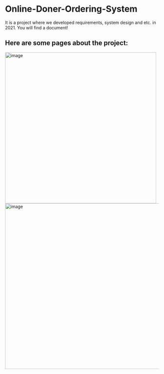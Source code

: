 # Online-Doner-Ordering-System
It is a project where we developed requirements, system design and etc. in 2021. You will find a document!

## Here are some pages about the project:

<img width="495" alt="image" src="https://user-images.githubusercontent.com/48598974/227781781-34375966-5ce4-452f-b55f-36a1d96f46c5.png">

<img width="543" alt="image" src="https://user-images.githubusercontent.com/48598974/227781725-3e1e8533-949b-4e8d-a2e2-88a13c789e7f.png">
